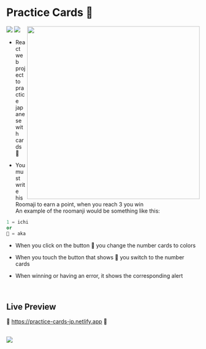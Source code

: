 # Practice Cards 🎴

<img src= "https://64.media.tumblr.com/ac97fd4df06663d446f15d1ab183a136/69f70331f87648cf-fb/s1280x1920/35f9dc4f269c1bd00f95b783c342372c80cf45f2.png" />

<img src="https://user-images.githubusercontent.com/72955349/199868125-8594bb97-b1bd-4a32-8063-ae7e8e1f434e.png" style="width:450px" align="right" />


<img src= "https://img.shields.io/badge/React-20232A?style=for-the-badge&logo=react&logoColor=61DAFB" />

* React web project to practice japanese with cards 🌸

* You must write his Roomaji to earn a point, when you reach 3 you win <br/>
An example of the roomanji would be something like this:
```python
1 = ichi
or
🔴 = aka
```


* When you click on the button 🌈 you change the number cards to colors

* When you touch the button that shows 🔢 you switch to the number cards

* When winning or having an error, it shows the corresponding alert

<br>

## Live Preview

🌸 https://practice-cards-jp.netlify.app 🌸

<br>

<img src= "https://64.media.tumblr.com/ac97fd4df06663d446f15d1ab183a136/69f70331f87648cf-fb/s1280x1920/35f9dc4f269c1bd00f95b783c342372c80cf45f2.png" />
